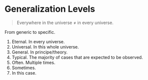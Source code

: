 # Generalization Levels

> Everywhere in the universe ≠ in every universe.

From generic to specific.

1. Eternal. In every universe.
2. Universal. In this whole universe.
3. General. In principe/theory.
4. Typical. The majority of cases that are expected to be observed.
5. Often. Multiple times.
6. Sometimes.
7. In this case.

